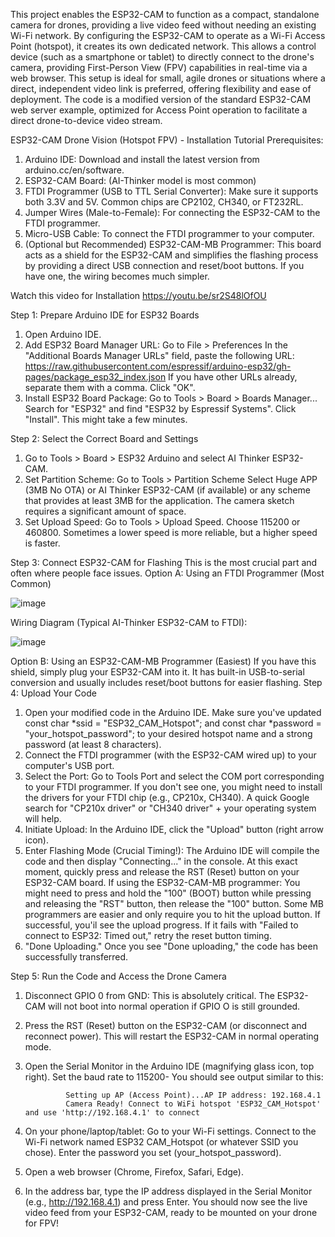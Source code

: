 This project enables the ESP32-CAM to function as a compact, standalone camera for drones, providing a live video feed without needing an existing Wi-Fi network.
By configuring the ESP32-CAM to operate as a Wi-Fi Access Point (hotspot), it creates its own dedicated network. This allows a control device (such as a smartphone or tablet) 
to directly connect to the drone's camera, providing First-Person View (FPV) capabilities in real-time via a web browser.
This setup is ideal for small, agile drones or situations where a direct, independent video link is preferred,
offering flexibility and ease of deployment. The code is a modified version of the standard
ESP32-CAM web server example, optimized for Access Point operation to facilitate a direct drone-to-device video stream.


ESP32-CAM Drone Vision (Hotspot FPV) - Installation Tutorial
Prerequisites:
1. Arduino IDE: Download and install the latest version from arduino.cc/en/software.
2. ESP32-CAM Board: (AI-Thinker model is most common)
3. FTDI Programmer (USB to TTL Serial Converter):
Make sure it supports both 3.3V and 5V.
Common chips are CP2102, CH340, or FT232RL.
4. Jumper Wires (Male-to-Female): For connecting the ESP32-CAM to the FTDI programmer.
5. Micro-USB Cable: To connect the FTDI programmer to your computer.
6. (Optional but Recommended) ESP32-CAM-MB Programmer: This board acts as a shield for the ESP32-CAM and simplifies the flashing process by providing a direct USB connection and reset/boot buttons. 
If you have one, the wiring becomes much simpler.

Watch this video for Installation https://youtu.be/sr2S48lOfOU

Step 1: Prepare Arduino IDE for ESP32 Boards
1. Open Arduino IDE.
2. Add ESP32 Board Manager URL:
Go to File > Preferences
In the "Additional Boards Manager URLs" field, paste the following URL: https://raw.githubusercontent.com/espressif/arduino-esp32/gh-pages/package_esp32_index.json
If you have other URLs already, separate them with a comma.
Click "OK".
3. Install ESP32 Board Package:
Go to Tools > Board > Boards Manager...
Search for "ESP32" and find "ESP32 by Espressif Systems".
Click "Install". This might take a few minutes.

Step 2: Select the Correct Board and Settings
1. Go to Tools > Board > ESP32 Arduino and select
AI Thinker ESP32-CAM.
2. Set Partition Scheme:
Go to Tools > Partition Scheme
Select Huge APP (3MB No OTA) or AI Thinker ESP32-CAM (if available) or any scheme that provides at least 3MB for the application. The camera sketch requires a significant amount of space.
3. Set Upload Speed:
Go to Tools > Upload Speed.
Choose 115200 or 460800. Sometimes a lower speed is more reliable, but a higher speed is faster.

Step 3: Connect ESP32-CAM for Flashing
This is the most crucial part and often where people face issues.
Option A: Using an FTDI Programmer (Most Common)

![image](https://github.com/user-attachments/assets/33701541-4d2b-4b29-88b3-6efdea837863)

Wiring Diagram (Typical AI-Thinker ESP32-CAM to FTDI):

![image](https://github.com/user-attachments/assets/aacc5c0d-4010-4c73-a71c-7f4e35b2cc64)

Option B: Using an ESP32-CAM-MB Programmer (Easiest)
If you have this shield, simply plug your ESP32-CAM into it. It has built-in USB-to-serial conversion and usually includes reset/boot buttons for easier flashing.
Step 4: Upload Your Code
1. Open your modified code in the Arduino IDE.
Make sure you've updated const char *ssid = "ESP32_CAM_Hotspot"; and const char *password = "your_hotspot_password"; to your desired hotspot name and a strong password (at least 8 characters).
2. Connect the FTDI programmer (with the ESP32-CAM wired up) to your computer's USB port.
3. Select the Port:
Go to Tools Port and select the COM port corresponding to your FTDI programmer. If you don't see one, you might need to install the drivers for your FTDI chip (e.g., CP210x, CH340). A quick Google search for "CP210x driver" or "CH340 driver" + your operating system will help.
4. Initiate Upload:
In the Arduino IDE, click the "Upload" button (right arrow icon).
5. Enter Flashing Mode (Crucial Timing!):
The Arduino IDE will compile the code and then display "Connecting..." in the console.
At this exact moment, quickly press and release the RST (Reset) button on your ESP32-CAM board.
If using the ESP32-CAM-MB programmer: You might need to press and hold the "100" (BOOT) button while pressing and releasing the "RST" button, then release the "100" button. Some MB programmers are easier and only require you to hit the upload button.
If successful, you'il see the upload progress. If it fails with "Failed to connect to ESP32: Timed out," retry the reset button timing.
6. "Done Uploading."
Once you see "Done uploading," the code has been successfully transferred.

Step 5: Run the Code and Access the Drone Camera
1. Disconnect GPIO 0 from GND: This is absolutely critical. The ESP32-CAM will not boot into normal operation if GPIO O is still grounded.
2. Press the RST (Reset) button on the ESP32-CAM (or disconnect and reconnect power). This will restart the ESP32-CAM in normal operating mode.
3. Open the Serial Monitor in the Arduino IDE (magnifying glass icon, top right).
Set the baud rate to 115200-
You should see output similar to this:

                Setting up AP (Access Point)...AP IP address: 192.168.4.1
                Camera Ready! Connect to WiFi hotspot 'ESP32_CAM_Hotspot' and use 'http://192.168.4.1' to connect

5. On your phone/laptop/tablet:
Go to your Wi-Fi settings.
Connect to the Wi-Fi network named ESP32 CAM_Hotspot (or whatever SSID you chose).
Enter the password you set (your_hotspot_password).
6. Open a web browser (Chrome, Firefox, Safari, Edge).
7. In the address bar, type the IP address displayed in the Serial Monitor (e.g., http://192.168.4.1) and press Enter.
You should now see the live video feed from your ESP32-CAM, ready to be mounted on your drone for FPV!
